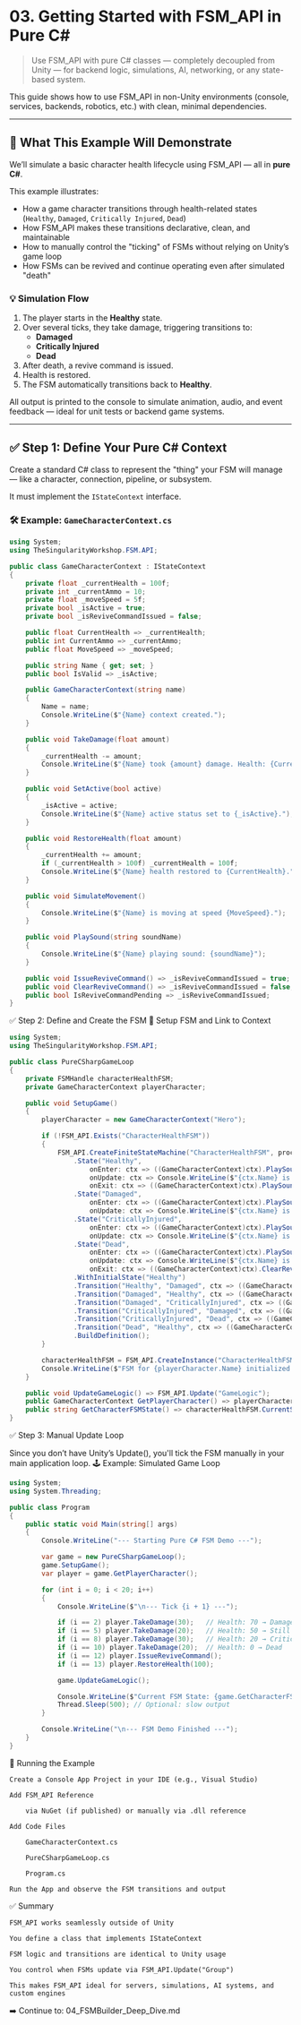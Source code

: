 # 03. Getting Started with FSM_API in Pure C#

> Use FSM_API with pure C# classes — completely decoupled from Unity — for backend logic, simulations, AI, networking, or any state-based system.

This guide shows how to use FSM_API in non-Unity environments (console, services, backends, robotics, etc.) with clean, minimal dependencies.

---

## 🎯 What This Example Will Demonstrate

We’ll simulate a basic character health lifecycle using FSM_API — all in **pure C#**.

This example illustrates:

- How a game character transitions through health-related states (`Healthy`, `Damaged`, `Critically Injured`, `Dead`)
- How FSM_API makes these transitions declarative, clean, and maintainable
- How to manually control the "ticking" of FSMs without relying on Unity’s game loop
- How FSMs can be revived and continue operating even after simulated "death"

### 💡 Simulation Flow

1. The player starts in the **Healthy** state.
2. Over several ticks, they take damage, triggering transitions to:
   - **Damaged**
   - **Critically Injured**
   - **Dead**
3. After death, a revive command is issued.
4. Health is restored.
5. The FSM automatically transitions back to **Healthy**.

All output is printed to the console to simulate animation, audio, and event feedback — ideal for unit tests or backend game systems.

---

## ✅ Step 1: Define Your Pure C# Context

Create a standard C# class to represent the "thing" your FSM will manage — like a character, connection, pipeline, or subsystem.

It must implement the `IStateContext` interface.

### 🛠 Example: `GameCharacterContext.cs`

```csharp
using System;
using TheSingularityWorkshop.FSM.API;

public class GameCharacterContext : IStateContext
{
    private float _currentHealth = 100f;
    private int _currentAmmo = 10;
    private float _moveSpeed = 5f;
    private bool _isActive = true;
    private bool _isReviveCommandIssued = false;

    public float CurrentHealth => _currentHealth;
    public int CurrentAmmo => _currentAmmo;
    public float MoveSpeed => _moveSpeed;

    public string Name { get; set; }
    public bool IsValid => _isActive;

    public GameCharacterContext(string name)
    {
        Name = name;
        Console.WriteLine($"{Name} context created.");
    }

    public void TakeDamage(float amount)
    {
        _currentHealth -= amount;
        Console.WriteLine($"{Name} took {amount} damage. Health: {CurrentHealth}");
    }

    public void SetActive(bool active)
    {
        _isActive = active;
        Console.WriteLine($"{Name} active status set to {_isActive}.");
    }

    public void RestoreHealth(float amount)
    {
        _currentHealth += amount;
        if (_currentHealth > 100f) _currentHealth = 100f;
        Console.WriteLine($"{Name} health restored to {CurrentHealth}.");
    }

    public void SimulateMovement()
    {
        Console.WriteLine($"{Name} is moving at speed {MoveSpeed}.");
    }

    public void PlaySound(string soundName)
    {
        Console.WriteLine($"{Name} playing sound: {soundName}");
    }

    public void IssueReviveCommand() => _isReviveCommandIssued = true;
    public void ClearReviveCommand() => _isReviveCommandIssued = false;
    public bool IsReviveCommandPending => _isReviveCommandIssued;
}
```
✅ Step 2: Define and Create the FSM
🎯 Setup FSM and Link to Context
```csharp
using System;
using TheSingularityWorkshop.FSM.API;

public class PureCSharpGameLoop
{
    private FSMHandle characterHealthFSM;
    private GameCharacterContext playerCharacter;

    public void SetupGame()
    {
        playerCharacter = new GameCharacterContext("Hero");

        if (!FSM_API.Exists("CharacterHealthFSM"))
        {
            FSM_API.CreateFiniteStateMachine("CharacterHealthFSM", processRate: 1, processingGroup: "GameLogic")
                .State("Healthy",
                    onEnter: ctx => ((GameCharacterContext)ctx).PlaySound("HappyTune"),
                    onUpdate: ctx => Console.WriteLine($"{ctx.Name} is Healthy. Health: {((GameCharacterContext)ctx).CurrentHealth}"),
                    onExit: ctx => ((GameCharacterContext)ctx).PlaySound("SadTune"))
                .State("Damaged",
                    onEnter: ctx => ((GameCharacterContext)ctx).PlaySound("OuchSound"),
                    onUpdate: ctx => Console.WriteLine($"{ctx.Name} is Damaged. Health: {((GameCharacterContext)ctx).CurrentHealth}"))
                .State("CriticallyInjured",
                    onEnter: ctx => ((GameCharacterContext)ctx).PlaySound("WarningAlarm"),
                    onUpdate: ctx => Console.WriteLine($"{ctx.Name} is Critically Injured!"))
                .State("Dead",
                    onEnter: ctx => ((GameCharacterContext)ctx).PlaySound("DeathRattle"),
                    onUpdate: ctx => Console.WriteLine($"{ctx.Name} is Dead."),
                    onExit: ctx => ((GameCharacterContext)ctx).ClearReviveCommand())
                .WithInitialState("Healthy")
                .Transition("Healthy", "Damaged", ctx => ((GameCharacterContext)ctx).CurrentHealth <= 75 && ((GameCharacterContext)ctx).CurrentHealth > 25)
                .Transition("Damaged", "Healthy", ctx => ((GameCharacterContext)ctx).CurrentHealth > 75)
                .Transition("Damaged", "CriticallyInjured", ctx => ((GameCharacterContext)ctx).CurrentHealth <= 25 && ((GameCharacterContext)ctx).CurrentHealth > 0)
                .Transition("CriticallyInjured", "Damaged", ctx => ((GameCharacterContext)ctx).CurrentHealth > 25 && ((GameCharacterContext)ctx).CurrentHealth <= 75)
                .Transition("CriticallyInjured", "Dead", ctx => ((GameCharacterContext)ctx).CurrentHealth <= 0)
                .Transition("Dead", "Healthy", ctx => ((GameCharacterContext)ctx).IsReviveCommandPending && ((GameCharacterContext)ctx).CurrentHealth > 0)
                .BuildDefinition();
        }

        characterHealthFSM = FSM_API.CreateInstance("CharacterHealthFSM", playerCharacter);
        Console.WriteLine($"FSM for {playerCharacter.Name} initialized to state: {characterHealthFSM.CurrentState}");
    }

    public void UpdateGameLogic() => FSM_API.Update("GameLogic");
    public GameCharacterContext GetPlayerCharacter() => playerCharacter;
    public string GetCharacterFSMState() => characterHealthFSM.CurrentState;
}
```
✅ Step 3: Manual Update Loop

Since you don’t have Unity’s Update(), you'll tick the FSM manually in your main application loop.
🕹 Example: Simulated Game Loop
```csharp
using System;
using System.Threading;

public class Program
{
    public static void Main(string[] args)
    {
        Console.WriteLine("--- Starting Pure C# FSM Demo ---");

        var game = new PureCSharpGameLoop();
        game.SetupGame();
        var player = game.GetPlayerCharacter();

        for (int i = 0; i < 20; i++)
        {
            Console.WriteLine($"\n--- Tick {i + 1} ---");

            if (i == 2) player.TakeDamage(30);   // Health: 70 → Damaged
            if (i == 5) player.TakeDamage(20);   // Health: 50 → Still Damaged
            if (i == 8) player.TakeDamage(30);   // Health: 20 → Critically Injured
            if (i == 10) player.TakeDamage(20);  // Health: 0 → Dead
            if (i == 12) player.IssueReviveCommand();
            if (i == 13) player.RestoreHealth(100);

            game.UpdateGameLogic();

            Console.WriteLine($"Current FSM State: {game.GetCharacterFSMState()}");
            Thread.Sleep(500); // Optional: slow output
        }

        Console.WriteLine("\n--- FSM Demo Finished ---");
    }
}
```
🧪 Running the Example

    Create a Console App Project in your IDE (e.g., Visual Studio)

    Add FSM_API Reference

        via NuGet (if published) or manually via .dll reference

    Add Code Files

        GameCharacterContext.cs

        PureCSharpGameLoop.cs

        Program.cs

    Run the App and observe the FSM transitions and output

✅ Summary

    FSM_API works seamlessly outside of Unity

    You define a class that implements IStateContext

    FSM logic and transitions are identical to Unity usage

    You control when FSMs update via FSM_API.Update("Group")

    This makes FSM_API ideal for servers, simulations, AI systems, and custom engines

➡️ Continue to: 04_FSMBuilder_Deep_Dive.md
